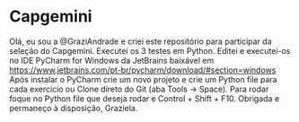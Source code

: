 # Capgemini
Olá, eu sou a @GraziAndrade e criei este repositório para participar da seleção do Capgemini.
Executei os 3 testes em Python. Editei e executei-os no IDE PyCharm for Windows da JetBrains baixável em https://www.jetbrains.com/pt-br/pycharm/download/#section=windows
Após instalar o PyCharm crie um novo projeto e crie um Python file para cada exercício ou Clone direto do Git (aba Tools -> Space).
Para rodar foque no Python file que deseja rodar e Control + Shift + F10.
Obrigada e permaneço à disposição,
Graziela.
